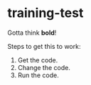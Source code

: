 # training-test

Gotta think **bold**!

Steps to get this to work:
1. Get the code.
2. Change the code.
3. Run the code.
